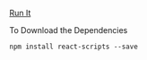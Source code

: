 [Run It](https://abidalwassie.github.io/React-Portfolio-main/)

To Download the Dependencies

```
npm install react-scripts --save
```
